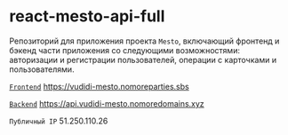 # react-mesto-api-full
Репозиторий для приложения проекта `Mesto`, включающий фронтенд и бэкенд части приложения со следующими возможностями: авторизации и регистрации пользователей, операции с карточками и пользователями.
  
[`Frontend`](https://github.com/vudidi/react-mesto-auth) 
https://vudidi-mesto.nomoreparties.sbs

[`Backend`](https://github.com/vudidi/express-mesto-gha) 
https://api.vudidi-mesto.nomoredomains.xyz

`Публичный IP` 51.250.110.26
